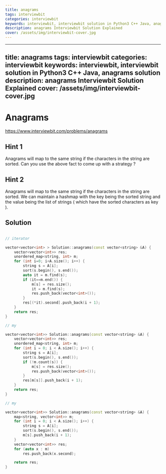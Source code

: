 ```yaml
---
title: anagrams
tags: interviewbit
categories: interviewbit
keywords: interviewbit, interviewbit solution in Python3 C++ Java, anagrams solution
description: anagrams Interviewbit Solution Explained
cover: /assets/img/interviewbit-cover.jpg
---
```


---
title: anagrams
tags: interviewbit
categories: interviewbit
keywords: interviewbit, interviewbit solution in Python3 C++ Java, anagrams solution
description: anagrams Interviewbit Solution Explained
cover: /assets/img/interviewbit-cover.jpg
---

# Anagrams

https://www.interviewbit.com/problems/anagrams



## Hint 1

Anagrams will map to the same string if the characters in the string are sorted.
Can you use the above fact to come up with a strategy ?

## Hint 2

Anagrams will map to the same string if the characters in the string are sorted.
We can maintain a hashmap with the key being the sorted string and the value being
the list of strings ( which have the sorted characters as key ).

## Solution

```cpp

// iterator

vector<vector<int> > Solution::anagrams(const vector<string> &A) {
    vector<vector<int>> res;
    unordered_map<string, int> m;
    for (int i=0; i<A.size(); i++) {
        string s = A[i];
        sort(s.begin(), s.end());
        auto it = m.find(s);
        if (it==m.end()) {
            m[s] = res.size();
            it = m.find(s);
            res.push_back(vector<int>());
        }
        res[(*it).second].push_back(i + 1);
    }
    return res;
}

// my

vector<vector<int>> Solution::anagrams(const vector<string> &A) {
    vector<vector<int>> res;
    unordered_map<string, int> m;
    for (int i = 0; i < A.size(); i++) {
        string s = A[i];
        sort(s.begin(), s.end());
        if (!m.count(s)) {
            m[s] = res.size();
            res.push_back(vector<int>());
        }
        res[m[s]].push_back(i + 1);
    }
    return res;
}

// my

vector<vector<int>> Solution::anagrams(const vector<string> &A) {
    map<string, vector<int>> m;
    for (int i = 0; i < A.size(); i++) {
        string s = A[i];
        sort(s.begin(), s.end());
        m[s].push_back(i + 1);
    }
    vector<vector<int>> res;
    for (auto x : m)
        res.push_back(x.second);

    return res;
}
```